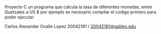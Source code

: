 Proyecto C
un programa que calcula la tasa de diferentes monedas, entre Quetzales a US $ por ejemplo
es necesario compilar el codigo primero para poder ejecutar

Carlos Alexander Ovalle Lopez
20042181 / 20042181@galileo.edu
